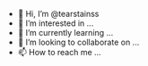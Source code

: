 - 👋 Hi, I’m @tearstainss
- 👀 I’m interested in ...
- 🌱 I’m currently learning ...
- 💞️ I’m looking to collaborate on ...
- 📫 How to reach me ...

<!---
tearstainss/tearstainss is a ✨ special ✨ repository because its `README.md` (this file) appears on your GitHub profile.
You can click the Preview link to take a look at your changes.
--->
